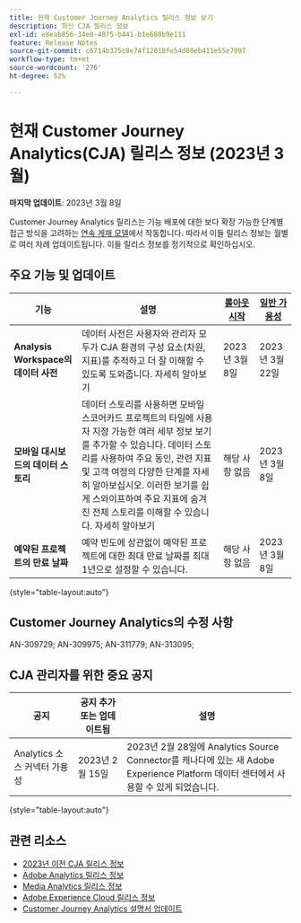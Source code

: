 ```yaml
---
title: 현재 Customer Journey Analytics 릴리스 정보 보기
description: 최신 CJA 릴리스 정보
exl-id: e8eab856-34e0-4875-b441-b1e680b9e111
feature: Release Notes
source-git-commit: c6714b375c8e74f12018fe54d80eb411e55e7097
workflow-type: tm+mt
source-wordcount: '276'
ht-degree: 52%

---
```


# 현재 Customer Journey Analytics(CJA) 릴리스 정보 (2023년 3월)

**마지막 업데이트**: 2023년 3월 8일

Customer Journey Analytics 릴리스는 기능 배포에 대한 보다 확장 가능한 단계별 접근 방식을 고려하는 [연속 게재 모델](releases.md)에서 작동합니다. 따라서 이들 릴리스 정보는 월별로 여러 차례 업데이트됩니다. 이들 릴리스 정보를 정기적으로 확인하십시오.

## 주요 기능 및 업데이트

| 기능 | 설명 | [롤아웃 시작](/help/release-notes/releases.md) | [일반 가용성](/help/release-notes/releases.md) |
| ----------- | ---------- | ----- | --- |
| **Analysis Workspace의 데이터 사전** | 데이터 사전은 사용자와 관리자 모두가 CJA 환경의 구성 요소(차원, 지표)를 추적하고 더 잘 이해할 수 있도록 도와줍니다. 자세히 알아보기 | 2023년 3월 8일 | 2023년 3월 22일 |
| **모바일 대시보드의 데이터 스토리** | 데이터 스토리를 사용하면 모바일 스코어카드 프로젝트의 타일에 사용자 지정 가능한 여러 세부 정보 보기를 추가할 수 있습니다. 데이터 스토리를 사용하여 주요 동인, 관련 지표 및 고객 여정의 다양한 단계를 자세히 알아보십시오. 이러한 보기를 쉽게 스와이프하여 주요 지표에 숨겨진 전체 스토리를 이해할 수 있습니다. 자세히 알아보기 | 해당 사항 없음 | 2023년 3월 8일 |
| **예약된 프로젝트의 만료 날짜** | 예약 빈도에 상관없이 예약된 프로젝트에 대한 최대 만료 날짜를 최대 1년으로 설정할 수 있습니다. | 해당 사항 없음 | 2023년 3월 8일 |

{style="table-layout:auto"}

## Customer Journey Analytics의 수정 사항

AN-309729; AN-309975; AN-311779; AN-313095;

## CJA 관리자를 위한 중요 공지

| 공지 | 공지 추가 또는 업데이트됨 | 설명 |
| --- | --- | --- |
| Analytics 소스 커넥터 가용성 | 2023년 2월 15일 | 2023년 2월 28일에 Analytics Source Connector를 캐나다에 있는 새 Adobe Experience Platform 데이터 센터에서 사용할 수 있게 되었습니다. |

{style="table-layout:auto"}

## 관련 리소스

* [2023년 이전 CJA 릴리스 정보](/help/release-notes/2023.md)
* [Adobe Analytics 릴리스 정보](https://experienceleague.adobe.com/docs/analytics/release-notes/latest.html?lang=ko-KR)
* [Media Analytics 릴리스 정보](https://experienceleague.adobe.com/docs/media-analytics/using/additional-resources/release-notes.html?lang=ko-KR)
* [Adobe Experience Cloud 릴리스 정보](https://experienceleague.adobe.com/docs/release-notes/experience-cloud/current.html?lang=ko-KR)
* [Customer Journey Analytics 설명서 업데이트](/help/release-notes/doc-changes.md)
